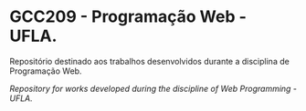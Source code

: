 # GCC209 - Programação Web - UFLA.

Repositório destinado aos trabalhos desenvolvidos durante a disciplina de Programação Web.

*Repository for works developed during the discipline of Web Programming - UFLA.*
